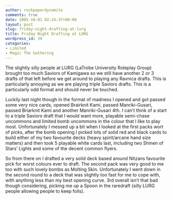 ```yaml
---
author: rockpaperdynamite
comments: true
date: 2005-10-01 02:24:37+00:00
layout: post
slug: friday-night-drafting-at-lurg
title: Friday Night Drafting at LURG
wordpress_id: 39
categories:
- Limited
- Magic The Gathering
---
```


The slightly silly people at LURG (LaTrobe University Roleplay Group) brought too much Saviors of Kamigawa so we still have another 2 or 3 drafts of that left before we get around to playing any Ravnica drafts.  This is particularly annoying as we are playing triple Saviors drafts.  This is a particularly odd format and should never be touched.




Luckily last night though in the format of madness I opened and got passed some very nice cards, opened Brairknit Kami, passed Manriki-Gusari, passed Briarknit Kami and another Manriki-Gusari 4th.  I can’t think of a start to a triple Saviors draft that I would want more, playable semi-chase uncommons and limited bomb uncommons in the colour that I like to play most.  Unfortunately I messed up a bit when I looked at the first packs wort of picks, after the bomb opening I picked lots of solid red and black cards to build either of my two favourite decks (heavy spirit/arcane hand size matters) and then took 5 playable white cards last, including two Shinen of Stars’ Lights and some of the decent common flyers.




So from there on I drafted a very solid deck based around Nitzans favourite pick for worst colours ever to draft.  The second pack was very good to me too with such lovely bombs as Molting Skin. Unfortunately I went down in the second round to a deck that was slightly too fast for me to cope with, with anything less than my best opening curve. 3rd overall isn’t that bad though considering, picking me up a Spoon in the raredraft (silly LURG people allowing people to keep foils).




